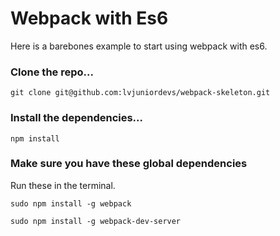 # Webpack with Es6

Here is a barebones example to start using webpack with es6.

### Clone the repo...

```git clone git@github.com:lvjuniordevs/webpack-skeleton.git```

### Install the dependencies...

```npm install```

### Make sure you have these global dependencies

Run these in the terminal.

```sudo npm install -g webpack```

```sudo npm install -g webpack-dev-server```